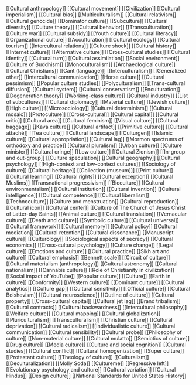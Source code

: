 [[Cultural anthropology]]
[[Cultural movement]]
[[Civilization]]
[[Cultural imperialism]]
[[Cultural bias]]
[[Multiculturalism]]
[[Cultural relativism]]
[[Cultural genocide]]
[[Dominator culture]]
[[Subculture]]
[[Cultural diversity]]
[[Culture theory]]
[[Cultural behavior]]
[[Transculturation]]
[[Culture war]]
[[Cultural subsidy]]
[[Youth culture]]
[[Cultural literacy]]
[[Organizational culture]]
[[Acculturation]]
[[Cultural ecology]]
[[Cultural tourism]]
[[Intercultural relations]]
[[Culture shock]]
[[Cultural history]]
[[Internet culture]]
[[Alternative culture]]
[[Cross-cultural studies]]
[[Cultural identity]]
[[Cultural turn]]
[[Cultural assimilation]]
[[Social environment]]
[[Culture of Buddhism]]
[[Monoculturalism]]
[[Archaeological culture]]
[[Cultural Christians]]
[[Cant (language)]]
[[Interculturalism]]
[[Generalized other]]
[[Intercultural communication]]
[[Horse culture]]
[[Cultural pessimism]]
[[Popular culture studies]]
[[Polyculturalism]]
[[Trans-cultural diffusion]]
[[Cultural system]]
[[Cultural conservatism]]
[[Enculturation]]
[[Degeneration theory]]
[[Working-class culture]]
[[Cultural industry]]
[[List of subcultures]]
[[Cultural diplomacy]]
[[Material culture]]
[[Jewish culture]]
[[High culture]]
[[Microsociology]]
[[Cultural determinism]]
[[Cultural mosaic]]
[[Protoculture]]
[[Cross-cultural]]
[[Cultural capital]]
[[Cultural critic]]
[[Cultural area]]
[[Cultural feminism]]
[[Visual culture]]
[[Cultural baggage]]
[[Kava culture]]
[[Cultural artifact]]
[[Primitive culture]]
[[Cultural attaché]]
[[Tea culture]]
[[Cultural landscape]]
[[Culturgen]]
[[Islamic culture]]
[[Cultural appropriation]]
[[Cultural lag]]
[[Mormon spectrums of orthodoxy and practice]]
[[Cultural pluralism]]
[[Urban culture]]
[[Culture minister]]
[[Cultural cringe]]
[[Low culture]]
[[Cultural Zionism]]
[[In-group and out-group]]
[[Culture speculation]]
[[Cultural geography]]
[[Cultural psychology]]
[[High-context and low-context cultures]]
[[Sociology of culture]]
[[Cultural heritage]]
[[Collection (museum)]]
[[Print culture]]
[[Cultural learning]]
[[Cultural rights]]
[[Cultural exception]]
[[Cultural Muslims]]
[[Transnational progressivism]]
[[Bioculture]]
[[Cultural environmentalism]]
[[Cultural institution]]
[[Cultural invention]]
[[Cultural intelligence]]
[[Cultural competence]]
[[Cultural liberalism]]
[[Technoculture]]
[[Culture and menstruation]]
[[Cultural reproduction]]
[[Cultural icon]]
[[Cultural center]]
[[Culture of The Church of Jesus Christ of Latter-day Saints]]
[[Animal culture]]
[[Cultural translation]]
[[Vernacular culture]]
[[Death and culture]]
[[Symbolic culture]]
[[Cultural universal]]
[[Cultural framework]]
[[Cultural memory]]
[[Cultural policy]]
[[Cultural mediation]]
[[Cultural retention]]
[[Cultural dissonance]]
[[Manuscript culture]]
[[Culturology]]
[[Sociological aspects of secrecy]]
[[Cultural economics]]
[[Cross-cultural psychology]]
[[Culture change]]
[[Legal culture]]
[[Emotions and culture]]
[[Cultural practice]]
[[Sikh art and culture]]
[[Cultural emphasis]]
[[Bennett scale]]
[[Circuit of culture]]
[[Cultural materialism (anthropology)]]
[[Cultural astronomy]]
[[Cultural nationalism]]
[[Cannabis culture]]
[[Role of Christianity in civilization]]
[[Social impact of YouTube]]
[[Popular culture]]
[[Culture]]
[[Earth in culture]]
[[Conformity]]
[[Western culture]]
[[Dominant culture]]
[[Cultural analytics]]
[[Culture gap]]
[[Cultural sensitivity]]
[[Official culture]]
[[Cultural Bolshevism]]
[[Cultural neuroscience]]
[[Outline of culture]]
[[Cultural property]]
[[Cross-cultural capital]]
[[Cultural jet lag]]
[[Brand tribalism]]
[[Cultural contracts]]
[[Cultural backwardness]]
[[Intercultural philosophy]]
[[Welfare culture]]
[[Cultural mapping]]
[[Cultural globalization]]
[[Pluriculturalism]]
[[Transculturalism]]
[[Christian culture]]
[[Cultural deprivation]]
[[Cultural radicalism]]
[[Individualistic culture]]
[[Cultural communication]]
[[Cultural sensibility]]
[[Cultural probe]]
[[Philosophy of culture]]
[[Non-material culture]]
[[Cultural mulatto]]
[[Semiotics of culture]]
[[Drug culture]]
[[Media culture]]
[[Culture and social cognition]]
[[Cultural studies]]
[[Cultural conflict]]
[[Cultural homogenization]]
[[Super culture]]
[[Protestant culture]]
[[Theology of culture]]
[[Culturalism]]
[[Deculturalization]]
[[Molly Soda]]
[[Cultureme]]
[[Regressive left]]
[[Evolutionary psychology and culture]]
[[Cultural variation]]
[[Cultural Hindus]]
[[Design culture]]
[[National Standards for United States History]]
